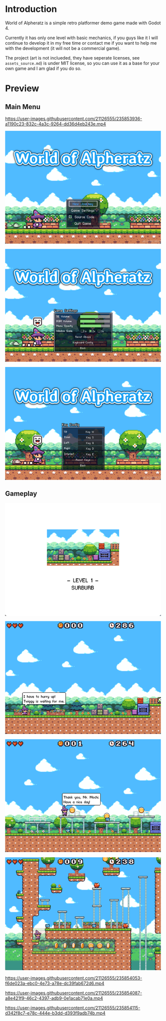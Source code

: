 # Introduction

World of Alpheratz is a simple retro platformer demo game made with Godot 4.

Currently it has only one level with basic mechanics, if you guys like it I will continue to develop it in my free time or contact me if you want to help me with the development (it will not be a commercial game).

The project (art is not inclueded, they have seperate licenses, see `assets_source.md`) is under MIT license, so you can use it as a base for your own game and I am glad if you do so.

# Preview

## Main Menu

https://user-images.githubusercontent.com/21126555/235853936-a1190c23-832c-4a3c-9264-dd36d4eb243e.mp4

![](docs/main_menu.png)

![](docs/config.png)

![](docs/keys.png)

## Gameplay

![](docs/level1.png)

![](docs/chat.png)

![](docs/adventure1.png)

![](docs/adventure2.png)

https://user-images.githubusercontent.com/21126555/235854053-f6de023a-ebc0-4e73-a78e-dc39fab672d6.mp4



https://user-images.githubusercontent.com/21126555/235854087-a8e421f9-46c2-4397-adb9-0e1acab71e0a.mp4



https://user-images.githubusercontent.com/21126555/235854115-d342f8c7-e78c-444e-b3dd-d393f9adb74b.mp4




